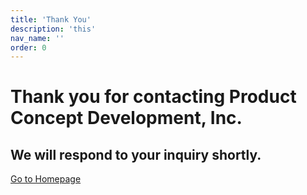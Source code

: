 ```yaml
---
title: 'Thank You'
description: 'this'
nav_name: ''
order: 0
---
```


#  Thank you for contacting Product Concept Development, Inc.
## We will respond to your inquiry shortly.

[Go to Homepage](/)